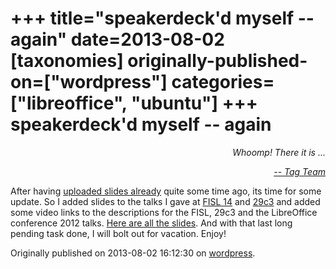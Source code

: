 +++
title="speakerdeck'd myself -- again"
date=2013-08-02
[taxonomies]
originally-published-on=["wordpress"]
categories=["libreoffice", "ubuntu"]
+++
speakerdeck'd myself -- again
=============================

<p style="text-align:right;"><em>Whoomp! There it is ...</em></p>
<p style="text-align:right;"><a href="http://www.youtube.com/watch?v=ffCEr327W44"><em>-- Tag Team</em></a></p>
<p style="text-align:left;">After having <a href="http://skyfromme.wordpress.com/2012/10/24/speakerdeckd-myself-also-libreoffice-conference-2012/">uploaded slides already</a> quite some time ago, its time for some update. So I added slides to the talks I gave at <a href="http://softwarelivre.org/fisl14">FISL 14</a> and <a href="http://events.ccc.de/congress/2012/wiki/Main_Page">29c3</a> and added some video links to the descriptions for the FISL, 29c3 and the LibreOffice conference 2012 talks. <a href="https://speakerdeck.com/sweetshark1">Here are all the slides</a>. And with that last long pending task done, I will bolt out for vacation. Enjoy!</p>
<p style="text-align:left;"></p>

Originally published on 2013-08-02 16:12:30 on [wordpress](https://skyfromme.wordpress.com/2013/08/02/speakerdeckd-myself-again/).
